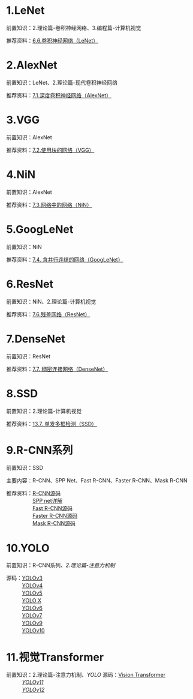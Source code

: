 # 1.LeNet
前置知识：2.理论篇-卷积神经网络、3.编程篇-计算机视觉  

推荐资料：[6.6.卷积神经网络（LeNet）](https://zh-v2.d2l.ai/chapter_convolutional-neural-networks/lenet.html)  
# 2.AlexNet
前置知识：LeNet、2.理论篇-现代卷积神经网络  

推荐资料：[7.1.深度卷积神经网络（AlexNet）](https://zh-v2.d2l.ai/chapter_convolutional-modern/alexnet.html)  
# 3.VGG
前置知识：AlexNet  

推荐资料：[7.2.使用块的网络（VGG）](https://zh-v2.d2l.ai/chapter_convolutional-modern/vgg.html)
# 4.NiN
前置知识：AlexNet  

推荐资料：[7.3.网络中的网络（NiN）](https://zh-v2.d2l.ai/chapter_convolutional-modern/nin.html)
# 5.GoogLeNet
前置知识：NiN

推荐资料：[7.4. 含并行连结的网络（GoogLeNet）](https://zh-v2.d2l.ai/chapter_convolutional-modern/googlenet.html)  
# 6.ResNet
前置知识：NiN、2.理论篇-计算机视觉  

推荐资料：[7.6.残差网络（ResNet）](https://zh-v2.d2l.ai/chapter_convolutional-modern/resnet.html)
# 7.DenseNet
前置知识：ResNet  

推荐资料：[7.7. 稠密连接网络（DenseNet）](https://zh-v2.d2l.ai/chapter_convolutional-modern/densenet.html)
# 8.SSD
前置知识：2.理论篇-计算机视觉

推荐资料：[13.7. 单发多框检测（SSD）](https://zh-v2.d2l.ai/chapter_computer-vision/ssd.html)
# 9.R-CNN系列
前置知识：SSD  

主要内容：R-CNN、SPP Net、Fast R-CNN、Faster R-CNN、Mask R-CNN  

推荐资料：[R-CNN源码](https://github.com/rbgirshick/rcnn)  
　　　　　[SPP net详解](https://github.com/ShaoQiBNU/CV-SPPnet)  
　　　　　[Fast R-CNN源码](https://github.com/rbgirshick/fast-rcnn)  
　　　　　[Faster R-CNN源码](https://github.com/rbgirshick/py-faster-rcnn)  
　　　　　[Mask R-CNN源码](https://github.com/matterport/Mask_RCNN)
# 10.YOLO
前置知识：R-CNN系列、*2.理论篇-注意力机制*  

源码：[YOLOv3](https://pjreddie.com/darknet/yolo/)  
　　　[YOLOv4](https://github.com/AlexeyAB/darknet)  
　　　[YOLOv5](https://github.com/ultralytics/yolov5)  
　　　[YOLO X](https://github.com/Megvii-BaseDetection/YOLOX?tab=readme-ov-file)  
　　　[YOLOv6](https://github.com/meituan/YOLOv6/)  
　　　[YOLOv7](https://github.com/WongKinYiu/yolov7)  
　　　[YOLOv9](https://github.com/WongKinYiu/yolov9)  
　　　[YOLOv10](https://github.com/THU-MIG/yolov10)  
# 11.视觉Transformer
前置知识：2.理论篇-注意力机制、*YOLO*
源码：[Vision Transformer](https://github.com/huggingface/pytorch-image-models/blob/main/timm/models/vision_transformer.py)  
　　　*[YOLOv11](https://github.com/ultralytics/ultralytics)*  
　　　*[YOLOv12](https://github.com/sunsmarterjie/yolov12)*
